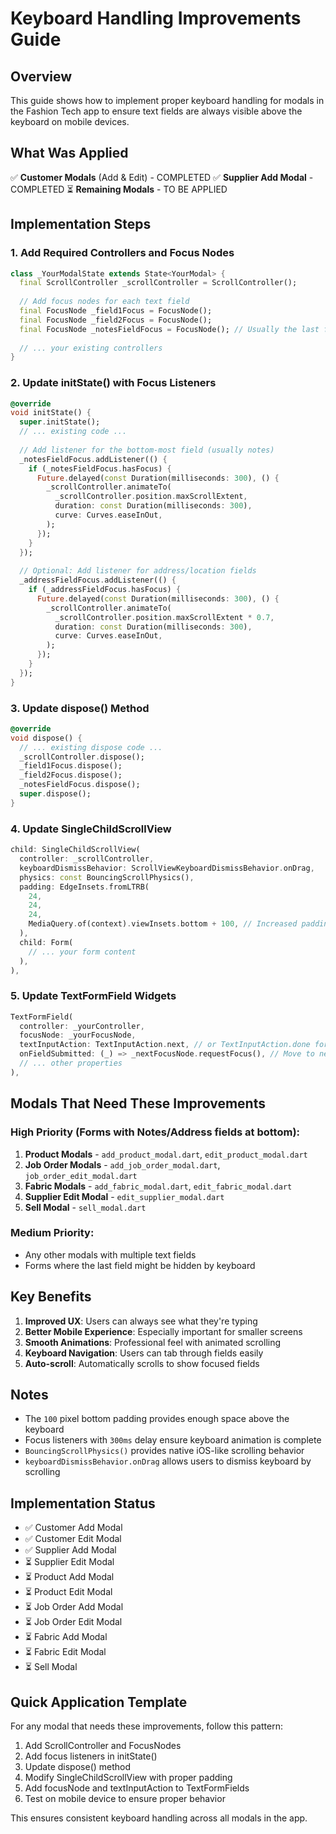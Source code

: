 # Keyboard Handling Improvements Guide

## Overview
This guide shows how to implement proper keyboard handling for modals in the Fashion Tech app to ensure text fields are always visible above the keyboard on mobile devices.

## What Was Applied
✅ **Customer Modals** (Add & Edit) - COMPLETED
✅ **Supplier Add Modal** - COMPLETED
⏳ **Remaining Modals** - TO BE APPLIED

## Implementation Steps

### 1. Add Required Controllers and Focus Nodes

```dart
class _YourModalState extends State<YourModal> {
  final ScrollController _scrollController = ScrollController();
  
  // Add focus nodes for each text field
  final FocusNode _field1Focus = FocusNode();
  final FocusNode _field2Focus = FocusNode();
  final FocusNode _notesFieldFocus = FocusNode(); // Usually the last field
  
  // ... your existing controllers
}
```

### 2. Update initState() with Focus Listeners

```dart
@override
void initState() {
  super.initState();
  // ... existing code ...
  
  // Add listener for the bottom-most field (usually notes)
  _notesFieldFocus.addListener(() {
    if (_notesFieldFocus.hasFocus) {
      Future.delayed(const Duration(milliseconds: 300), () {
        _scrollController.animateTo(
          _scrollController.position.maxScrollExtent,
          duration: const Duration(milliseconds: 300),
          curve: Curves.easeInOut,
        );
      });
    }
  });
  
  // Optional: Add listener for address/location fields
  _addressFieldFocus.addListener(() {
    if (_addressFieldFocus.hasFocus) {
      Future.delayed(const Duration(milliseconds: 300), () {
        _scrollController.animateTo(
          _scrollController.position.maxScrollExtent * 0.7,
          duration: const Duration(milliseconds: 300),
          curve: Curves.easeInOut,
        );
      });
    }
  });
}
```

### 3. Update dispose() Method

```dart
@override
void dispose() {
  // ... existing dispose code ...
  _scrollController.dispose();
  _field1Focus.dispose();
  _field2Focus.dispose();
  _notesFieldFocus.dispose();
  super.dispose();
}
```

### 4. Update SingleChildScrollView

```dart
child: SingleChildScrollView(
  controller: _scrollController,
  keyboardDismissBehavior: ScrollViewKeyboardDismissBehavior.onDrag,
  physics: const BouncingScrollPhysics(),
  padding: EdgeInsets.fromLTRB(
    24,
    24,
    24,
    MediaQuery.of(context).viewInsets.bottom + 100, // Increased padding
  ),
  child: Form(
    // ... your form content
  ),
),
```

### 5. Update TextFormField Widgets

```dart
TextFormField(
  controller: _yourController,
  focusNode: _yourFocusNode,
  textInputAction: TextInputAction.next, // or TextInputAction.done for last field
  onFieldSubmitted: (_) => _nextFocusNode.requestFocus(), // Move to next field
  // ... other properties
),
```

## Modals That Need These Improvements

### High Priority (Forms with Notes/Address fields at bottom):
1. **Product Modals** - `add_product_modal.dart`, `edit_product_modal.dart`
2. **Job Order Modals** - `add_job_order_modal.dart`, `job_order_edit_modal.dart`
3. **Fabric Modals** - `add_fabric_modal.dart`, `edit_fabric_modal.dart`
4. **Supplier Edit Modal** - `edit_supplier_modal.dart`
5. **Sell Modal** - `sell_modal.dart`

### Medium Priority:
- Any other modals with multiple text fields
- Forms where the last field might be hidden by keyboard

## Key Benefits

1. **Improved UX**: Users can always see what they're typing
2. **Better Mobile Experience**: Especially important for smaller screens
3. **Smooth Animations**: Professional feel with animated scrolling
4. **Keyboard Navigation**: Users can tab through fields easily
5. **Auto-scroll**: Automatically scrolls to show focused fields

## Notes

- The `100` pixel bottom padding provides enough space above the keyboard
- Focus listeners with `300ms` delay ensure keyboard animation is complete
- `BouncingScrollPhysics()` provides native iOS-like scrolling behavior
- `keyboardDismissBehavior.onDrag` allows users to dismiss keyboard by scrolling

## Implementation Status

- ✅ Customer Add Modal
- ✅ Customer Edit Modal  
- ✅ Supplier Add Modal
- ⏳ Supplier Edit Modal
- ⏳ Product Add Modal
- ⏳ Product Edit Modal
- ⏳ Job Order Add Modal
- ⏳ Job Order Edit Modal
- ⏳ Fabric Add Modal
- ⏳ Fabric Edit Modal
- ⏳ Sell Modal

## Quick Application Template

For any modal that needs these improvements, follow this pattern:

1. Add ScrollController and FocusNodes
2. Add focus listeners in initState()
3. Update dispose() method
4. Modify SingleChildScrollView with proper padding
5. Add focusNode and textInputAction to TextFormFields
6. Test on mobile device to ensure proper behavior

This ensures consistent keyboard handling across all modals in the app.
